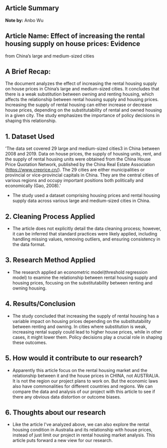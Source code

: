 ## Article Summary

**Note by:**
Anbo Wu

## Article Name: Effect of increasing the rental housing supply on house prices: Evidence 
from China’s large and medium-sized cities

## A Brief Recap:
The document analyzes the effect of increasing the rental housing supply on house prices in China’s large and medium-sized cities. It concludes that there is a weak substitution between owning and renting housing, which affects the relationship between rental housing supply and housing prices. Increasing the supply of rental housing can either increase or decrease house prices, depending on the substitutability of rental and owned housing in a given city. The study emphasizes the importance of policy decisions in shaping this relationship.
   

## 1. Dataset Used
'The data set covered 29 large and medium-sized cities3 in China between 2008 and 2019. Data on house prices, the supply of housing units, rent, and the supply of rental housing units were obtained from 
the China House Price Quotation Network, published by the China Real Estate Association (https://www.creprice.cn/). The 29 cities are either municipalities or provincial or vice-provincial capitals in China. They are the central cities of various regions and occupy important positions both politically and economically (Gao, 2008).'
- The study used a dataset comprising housing prices and rental housing supply data across various large and medium-sized cities in China.


## 2. Cleaning Process Applied
- The article does not explicitly detail the data cleaning process; however, it can be inferred that standard practices were likely applied, including handling missing values, removing outliers, and ensuring consistency in the data format.


## 3. Research Method Applied
- The research applied an econometric model(threshold regression model) to examine the relationship between rental housing supply and housing prices, focusing on the substitutability between renting and owning housing.


## 4. Results/Conclusion
- The study concluded that increasing the supply of rental housing has a variable impact on housing prices depending on the substitutability between renting and owning. In cities where substitution is weak, increasing rental supply could lead to higher house prices, while in other cases, it might lower them. Policy decisions play a crucial role in shaping these outcomes.


## 5. How would it contribute to our research?
- Apparently this article focus on the rental housing market and the relationship between it and the house prices in CHINA, not AUSTRALIA. It is not the region our project plans to work on. But the economic laws also have commonalities for different countries and regions. We can compare the data and analysis of our project with this article to see if there any obvious data distortion or outcome biases.


## 6. Thoughts about our research
- Like the article I've analyzed above, we can also explore the rental housing condition in Australia and its relationship with house prices, instead of just limit our project in rental housing market analysis. This article puts forward a new view for our research.

